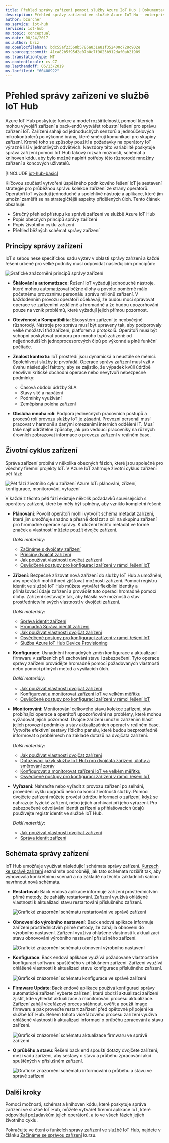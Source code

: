 ```yaml
---
title: Přehled správy zařízení pomocí služby Azure IoT Hub | Dokumentace Microsoftu
description: Přehled správy zařízení ve službě Azure IoT Hu – enterprise zařízení životní cyklus a vzorce správy zařízení, jako je restartování, obnovení továrního nastavení, aktualizace firmwaru, konfigurace, dvojčata zařízení, dotazy, úlohy.
author: bzurcher
ms.service: iot-hub
services: iot-hub
ms.topic: conceptual
ms.date: 08/24/2017
ms.author: briz
ms.openlocfilehash: bdc55af23568b5785a831e81f352400c728c902e
ms.sourcegitcommit: 41ca82b5f95d2e07b0c7f9025b912daf0ab21909
ms.translationtype: MT
ms.contentlocale: cs-CZ
ms.lasthandoff: 06/13/2019
ms.locfileid: "60400922"
---
```

# <a name="overview-of-device-management-with-iot-hub"></a>Přehled správy zařízení ve službě IoT Hub

Azure IoT Hub poskytuje funkce a model rozšiřitelnosti, pomocí kterých mohou vývojáři zařízení a back-endů vytvářet robustní řešení pro správu zařízení IoT. Zařízení sahají od jednoduchých senzorů a jednoúčelových mikrokontrolerů po výkonné brány, které směrují komunikaci pro skupiny zařízení.  Kromě toho se způsoby použití a požadavky na operátory IoT výrazně liší v jednotlivých odvětvích.  Navzdory této variabilitě poskytuje správa zařízení pomocí IoT Hub takový rozsah možností, schémat a knihoven kódu, aby bylo možné naplnit potřeby této různorodé množiny zařízení a koncových uživatelů.

[!INCLUDE [iot-hub-basic](../../includes/iot-hub-basic-partial.md)]

Klíčovou součástí vytvoření úspěšného podnikového řešení IoT je sestavení strategie pro průběžnou správu kolekce zařízení ze strany operátorů. Operátoři IoT vyžadují jednoduché a spolehlivé nástroje a aplikace, které jim umožní zaměřit se na strategičtější aspekty přidělených úloh. Tento článek obsahuje:

* Stručný přehled přístupu ke správě zařízení ve službě Azure IoT Hub
* Popis obecných principů správy zařízení
* Popis životního cyklu zařízení
* Přehled běžných schémat správy zařízení

## <a name="device-management-principles"></a>Principy správy zařízení

IoT s sebou nese specifickou sadu výzev v oblasti správy zařízení a každé řešení určené pro velké podniky musí odpovídat následujícím principům:

![Grafické znázornění principů správy zařízení](media/iot-hub-device-management-overview/image4.png)

* **Škálování a automatizace**: Řešení IoT vyžadují jednoduché nástroje, které mohou automatizovat běžné úlohy a povolte poměrně málo početnému provoznímu personálu správu miliónů zařízení. V každodenním provozu operátoři očekávají, že budou moci spravovat operace se zařízeními vzdáleně a hromadně a že budou upozorňování pouze na vznik problémů, které vyžadují jejich přímou pozornost.

* **Otevřenost a Kompatibilita**: Ekosystém zařízení je neobyčejně různorodý. Nástroje pro správu musí být upraveny tak, aby podporovaly velké množství tříd zařízení, platforem a protokolů. Operátoři musí být schopni poskytovat podporu pro mnoho typů zařízení: od nejjednodušších jednoprocesorových čipů po výkonné a plně funkční počítače.

* **Znalost kontextu**: IoT prostředí jsou dynamická a neustále se měnící. Spolehlivost služby je prvořadá. Operace správy zařízení musí vzít v úvahu následující faktory, aby se zajistilo, že výpadek kvůli údržbě neovlivní kritické obchodní operace nebo nevytvoří nebezpečné podmínky:

    * Časová období údržby SLA
    * Stavy sítě a napájení
    * Podmínky využívání
    * Zeměpisná poloha zařízení

* **Obsluha mnoha rolí**: Podpora jedinečných pracovních postupů a procesů rolí provozu služby IoT je zásadní. Provozní personál musí pracovat v harmonii s danými omezeními interních oddělení IT.  Musí také najít udržitelné způsoby, jak pro vedoucí pracovníky na různých úrovních zobrazovat informace o provozu zařízení v reálném čase.

## <a name="device-lifecycle"></a>Životní cyklus zařízení
Správa zařízení probíhá v několika obecných fázích, které jsou společné pro všechny firemní projekty IoT. V Azure IoT zahrnuje životní cyklus zařízení pět fází:

![Pět fází životního cyklu zařízení Azure IoT: plánování, zřízení, konfigurace, monitorování, vyřazení](./media/iot-hub-device-management-overview/image5.png)

V každé z těchto pěti fází existuje několik požadavků souvisejících s operátory zařízení, které by měly být splněny, aby vzniklo kompletní řešení:

* **Plánování**: Povolit operátoři mohli vytvořit schéma metadat zařízení, která jim umožňuje snadno a přesně dotázat a cílí na skupinu zařízení pro hromadné operace správy. K uložení těchto metadat ve formě značek a vlastností můžete použít dvojče zařízení.
  
    *Další materiály*: 
    * [Začínáme s dvojčaty zařízení](iot-hub-node-node-twin-getstarted.md)
    * [Principy dvojčat zařízení](iot-hub-devguide-device-twins.md)
    * [Jak používat vlastnosti dvojčat zařízení](tutorial-device-twins.md)
    * [Osvědčené postupy pro konfiguraci zařízení v rámci řešení IoT](iot-hub-configuration-best-practices.md)

* **Zřízení**: Bezpečně zřizovat nová zařízení do služby IoT Hub a umožnění, aby operátoři mohli ihned zjišťovat možnosti zařízení.  Pomocí registru identit ve službě IoT Hub můžete vytvářet flexibilní identity a přihlašovací údaje zařízení a provádět tuto operaci hromadně pomocí úlohy. Zařízení sestavujte tak, aby hlásila své možnosti a stav prostřednictvím svých vlastností v dvojčeti zařízení.
  
    *Další materiály*: 
    * [Správa identit zařízení](iot-hub-devguide-identity-registry.md)
    * [Hromadná Správa identit zařízení](iot-hub-bulk-identity-mgmt.md)
    * [Jak používat vlastnosti dvojčat zařízení](tutorial-device-twins.md)
    * [Osvědčené postupy pro konfiguraci zařízení v rámci řešení IoT](iot-hub-configuration-best-practices.md)
    * [Služba Azure IoT Hub Device Provisioning](https://azure.microsoft.com/documentation/services/iot-dps)

* **Konfigurace**: Usnadnění hromadných změn konfigurace a aktualizací firmwaru v zařízeních při zachování stavu i zabezpečení. Tyto operace správy zařízení provádějte hromadně pomocí požadovaných vlastností nebo pomocí přímých metod a vysílacích úloh.
  
    *Další materiály*:
    * [Jak používat vlastnosti dvojčat zařízení](tutorial-device-twins.md)
    * [Konfigurovat a monitorovat zařízení IoT ve velkém měřítku](iot-hub-auto-device-config.md)
    * [Osvědčené postupy pro konfiguraci zařízení v rámci řešení IoT](iot-hub-configuration-best-practices.md)

* **Monitorování**: Monitorování celkového stavu kolekce zařízení, stav probíhající operace a operátoři upozorňování na problémy, které mohou vyžadovat jejich pozornost.  Dvojče zařízení umožní zařízením hlásit jejich provozní podmínky a stav aktualizačních operací v reálném čase. Vytvořte efektivní sestavy řídicího panelu, které budou bezprostředně informovat o problémech na základě dotazů na dvojčata zařízení.
  
    *Další materiály*: 
    * [Jak používat vlastnosti dvojčat zařízení](tutorial-device-twins.md)
    * [Dotazovací jazyk služby IoT Hub pro dvojčata zařízení, úlohy a směrování zpráv](iot-hub-devguide-query-language.md)
    * [Konfigurovat a monitorovat zařízení IoT ve velkém měřítku](iot-hub-auto-device-config.md)
    * [Osvědčené postupy pro konfiguraci zařízení v rámci řešení IoT](iot-hub-configuration-best-practices.md)

* **Vyřazení**: Nahraďte nebo vyřadit z provozu zařízení po selhání, provedení cyklu upgradů nebo na konci životnosti služby.  Pomocí dvojčete zařízení můžete provést údržbu informací o zařízení, když se nahrazuje fyzické zařízení, nebo jejich archivaci při jeho vyřazení. Pro zabezpečené odvolávání identit zařízení a přihlašovacích údajů používejte registr identit ve službě IoT Hub.
  
    *Další materiály*: 
    * [Jak používat vlastnosti dvojčat zařízení](tutorial-device-twins.md)
    * [Správa identit zařízení](iot-hub-devguide-identity-registry.md)

## <a name="device-management-patterns"></a>Schémata správy zařízení

IoT Hub umožňuje využívat následující schémata správy zařízení. [Kurzech ke správě zařízení](iot-hub-node-node-device-management-get-started.md) seznámíte podrobněji, jak tato schémata rozšířit tak, aby vyhovovala konkrétnímu scénáři a na základě na těchto základních šablon navrhnout nová schémata.

* **Restartovat**: Back endová aplikace informuje zařízení prostřednictvím přímé metody, že zahájily restartování.  Zařízení využívá ohlášené vlastnosti k aktualizaci stavu restartování příslušného zařízení.
  
    ![Grafické znázornění schématu restartování ve správě zařízení](./media/iot-hub-device-management-overview/reboot-pattern.png)

* **Obnovení do výrobního nastavení**: Back endová aplikace informuje zařízení prostřednictvím přímé metody, že zahájila obnovení do výrobního nastavení. Zařízení využívá ohlášené vlastnosti k aktualizaci stavu obnovování výrobního nastavení příslušného zařízení.
  
    ![Grafické znázornění schématu obnovení výrobního nastavení](./media/iot-hub-device-management-overview/facreset-pattern.png)

* **Konfigurace**: Back endová aplikace využívá požadované vlastnosti ke konfiguraci softwaru spuštěného v příslušném zařízení. Zařízení využívá ohlášené vlastnosti k aktualizaci stavu konfigurace příslušného zařízení.
  
    ![Grafické znázornění schématu konfigurace ve správě zařízení](./media/iot-hub-device-management-overview/configuration-pattern.png)

* **Firmware Update**: Back endové aplikace používá konfiguraci správy automatické zařízení vyberte zařízení, která obdrží aktualizaci zařízení zjistit, kde vyhledat aktualizace a monitorování procesu aktualizace. Zařízení zahájí vícefázový proces stáhnout, ověřit a použít image firmwaru a pak proveďte restart zařízení před opětovné připojení ke službě IoT Hub. Během tohoto vícefázového procesu zařízení využívá ohlášené vlastnosti k aktualizaci informací o průběhu zpracování a stavu zařízení.
  
    ![Grafické znázornění schématu aktualizace firmwaru ve správě zařízení](media/iot-hub-device-management-overview/fwupdate-pattern.png)

* **O průběhu a stavu**: Řešení back end spouští dotazy dvojčete zařízení, mezi sadu zařízení, aby sestavy o stavu a průběhu zpracování akcí spuštěných v příslušném zařízení.
  
    ![Grafické znázornění schématu informování o průběhu a stavu ve správě zařízení](./media/iot-hub-device-management-overview/report-progress-pattern.png)

## <a name="next-steps"></a>Další kroky

Pomocí možností, schémat a knihoven kódu, které poskytuje správa zařízení ve službě IoT Hub, můžete vytvářet firemní aplikace IoT, které odpovídají požadavkům jejich operátorů, a to ve všech fázích jejich životního cyklu.

Pokračujte ve čtení o funkcích správy zařízení ve službě IoT Hub, najdete v článku [Začínáme se správou zařízení](iot-hub-node-node-device-management-get-started.md) kurzu.